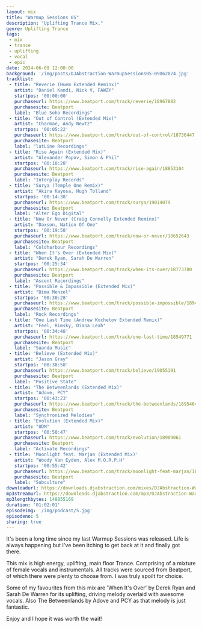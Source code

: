 ```yaml
---
layout: mix
title: "Warmup Sessions 05"
description: "Uplifting Trance Mix."
genre: Uplifting Trance
tags:
 - mix
 - trance
 - uplifting
 - vocal
 - epic
date: 2024-06-09 12:00:00
background: '/img/posts/DJAbstraction-WarmupSessions05-09062024.jpg'
tracklist:
 - title: "Reverie (Huem Extended Reminx)"
   artist: "Daniel Kandi, Nick V, FAWZY"
   startpos: '00:00:00'
   purchaseurl: https://www.beatport.com/track/reverie/18967882
   purchasesite: Beatport
   label: "Blue Soho Recordings"
 - title: "Out of Control (Extended Mix)"
   artist: "Charmae, Andy Newtz"
   startpos: '00:05:22'
   purchaseurl: https://www.beatport.com/track/out-of-control/18736447
   purchasesite: Beatport
   label: "latLine Recordings"
 - title: "Rise Again (Extended Mix)"
   artist: "Alexander Popov, Simon & Phil"
   startpos: '00:10:28'
   purchaseurl: https://www.beatport.com/track/rise-again/18853104
   purchasesite: Beatport
   label: "Interplay Records"
 - title: "Surya (Temple One Remix)"
   artist: "Akira Kayosa, Hugh Tolland"
   startpos: '00:14:38'
   purchaseurl: https://www.beatport.com/track/surya/19014079
   purchasesite: Beatport
   label: "Alter Ego Digital"
 - title: "Now Or Never (Craig Connelly Extended Reminx)"
   artist: "Daxson, Nation Of One"
   startpos: '00:19:58'
   purchaseurl: https://www.beatport.com/track/now-or-never/18652643
   purchasesite: Beatport
   label: "Coldharbour Recordings"
 - title: "When It's Over (Extended Mix)"
   artist: "Derek Ryan, Sarah De Warren"
   startpos: '00:25:34'
   purchaseurl: https://www.beatport.com/track/when-its-over/18773780
   purchasesite: Beatport
   label: "Ascent Recordings"
 - title: "Possible & Impossible (Extended Mix)"
   artist: "Dima Menzel"
   startpos: '00:30:28'
   purchaseurl: https://www.beatport.com/track/possible-impossible/18940650
   purchasesite: Beatport
   label: "Rock Recordings"
 - title: "One Last Time (Andrew Kochetov Extended Remix)"
   artist: "Feel, Rimsky, Diana Leah"
   startpos: '00:34:48'
   purchaseurl: https://www.beatport.com/track/one-last-time/18549771
   purchasesite: Beatport
   label: "Suanda Music"
 - title: "Believe (Extended Mix)"
   artist: "Jason Gray"
   startpos: '00:38:58'
   purchaseurl: https://www.beatport.com/track/believe/19055191
   purchasesite: Beatport
   label: "Positive State"
 - title: "The Betweenlands (Extended Mix)"
   artist: "Adove, PCY"
   startpos: '00:43:23'
   purchaseurl: https://www.beatport.com/track/the-betweenlands/18954646
   purchasesite: Beatport
   label: "Synchronized Melodies"
 - title: "Evolution (Extended Mix)"
   artist: "UDM"
   startpos: '00:50:47'
   purchaseurl: https://www.beatport.com/track/evolution/18909061
   purchasesite: Beatport
   label: "Activate Recordings"
 - title: 'Moonlight feat. Marjan (Extended Mix)'
   artist: "Woody Van Eyden, Alex M.O.R.P.H"
   startpos: '00:55:42'
   purchaseurl: https://www.beatport.com/track/moonlight-feat-marjan/18609735
   purchasesite: Beatport
   label: "Subculture" 
downloadurl: https://downloads.djabstraction.com/mixes/DJAbstraction-WarmupSessions05-09062024.zip
mp3streamurl: https://downloads.djabstraction.com/mp3/DJAbstraction-WarmupSessions05-09062024.mp3
mp3lengthbytes: 148855169
duration: '01:02:01'
episodeimg: '/img/podcast/5.jpg'
episodeno: 5
sharing: true
---
```

It's been a long time since my last Warmup Sessions was released. Life is always happening but I've been itching to get back at it and finally got there.

This mix is high energy, uplifting, main floor Trance. Comprising of a mixture of female vocals and instrumentals. All tracks were sourced from Beatport, of which there were plenty to choose from. I was truly spoilt for choice.

Some of my favourites from this mix are 'When It's Over' by Derek Ryan and Sarah De Warren for its uplifting, driving melody overlaid with awesome vocals. Also The Betweenlands by Adove and PCY as that melody is just fantastic.

Enjoy and I hope it was worth the wait!